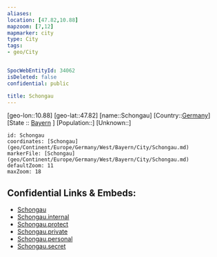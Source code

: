 ```yaml
---
aliases: 
location: [47.82,10.88]
mapzoom: [7,12] 
mapmarker: city 
type: City
tags:
- geo/City


SpocWebEntityId: 34062
isDeleted: false
confidential: public

title: Schongau
---
```

[geo-lon::10.88]
[geo-lat::47.82]
[name::Schongau]
[Country::[Germany](geo/Continent/Europe/Germany.md)]
[State :: [Bayern](geo/Continent/Europe/Germany/West/Bayern.md) ]
[Population::]
[Unknown::]


```leaflet
id: Schongau
coordinates: [Schongau](geo/Continent/Europe/Germany/West/Bayern/City/Schongau.md)
markerFile: [Schongau](geo/Continent/Europe/Germany/West/Bayern/City/Schongau.md)
defaultZoom: 11 
maxZoom: 18
```


## Confidential Links & Embeds: 
- [Schongau](../../../../../../../../_public/geo/Continent/Europe/Germany/West/Bayern/City/Schongau.md) 
- [Schongau.internal](../../../../../../../../_internal/geo/Continent/Europe/Germany/West/Bayern/City/Schongau.internal.md) 
- [Schongau.protect](../../../../../../../../_protect/geo/Continent/Europe/Germany/West/Bayern/City/Schongau.protect.md) 
- [Schongau.private](../../../../../../../../_private/geo/Continent/Europe/Germany/West/Bayern/City/Schongau.private.md) 
- [Schongau.personal](../../../../../../../../_personal/geo/Continent/Europe/Germany/West/Bayern/City/Schongau.personal.md) 
- [Schongau.secret](../../../../../../../../_secret/geo/Continent/Europe/Germany/West/Bayern/City/Schongau.secret.md) 
